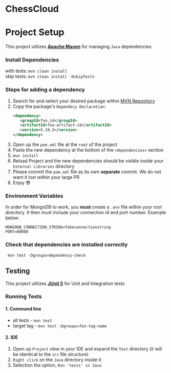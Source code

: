 # ChessCloud

# Project Setup

This project utilizes **[Apache Maven](https://maven.apache.org/)** for managing `Java` dependencies

### Install Dependencies

with tests: ``mvn clean install``\
skip tests: ``mvn clean install -DskipTests``

### Steps for adding a dependency

1. Search for and select your desired package within [MVN Repository](https://mvnrepository.com/)
2. Copy the package's `Dependecy Declaration`:
   ```xml
   <dependency>
      <groupId>foo.id</groupId>
      <artifactId>foo-artifact-id</artifactId>
      <version>5.10.2</version>
   </dependency>
   ```
3. Open up the `pom.xml` file at the `root` of the project
4. Paste the new dependency at the bottom of the `<dependencies>` section
5. ``mvn install``
6. Reload Project and the new dependencies should be visible inside your `External Libraries` directory
7. Please commit the `pom.xml` file as its own **separate** commit. We do not want it lost within your large PR
8. Enjoy :sunglasses:

### Environment Variables

In order for MongoDB to work, you **must** create a `.env` file within your root directory. It then must include your
connection id and port number. Example below:

```text
MONGODB_CONNECTION_STRING=fakeconnectionstring
PORT=00000
```

### Check that dependencies are installed correctly

`` mvn test -Dgroups=dependency-check``

## Testing

This project utilizes **[JUnit 5](https://junit.org/junit5/docs/current/user-guide/)** for Unit and Integration tests

### Running Tests

#### 1. Command line

- all tests - ``mvn test``
- target tag - ``mvn test -Dgroups=foo-tag-name``

#### 2. IDE

1. Open up `Project` view in your IDE and expand the `Test` directory (it will be identical to the `src` file structure)
2. `Right click` on the `Java` directory inside it
3. Selection the option, `Run 'tests' in Java`